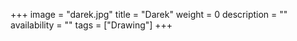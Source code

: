 +++
image = "darek.jpg"
title = "Darek"
weight = 0
description = ""
availability = ""
tags = ["Drawing"]
+++

